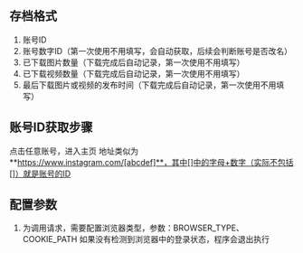 ## 存档格式
1. 账号ID
2. 账号数字ID（第一次使用不用填写，会自动获取，后续会判断账号是否改名）
3. 已下载图片数量（下载完成后自动记录，第一次使用不用填写）
4. 已下载视频数量（下载完成后自动记录，第一次使用不用填写）
5. 最后下载图片或视频的发布时间（下载完成后自动记录，第一次使用不用填写）

## 账号ID获取步骤
点击任意账号，进入主页
地址类似为**https://www.instagram.com/[abcdef]**，其中[]中的字母+数字（实际不包括[]）就是账号的ID

## 配置参数
1. 为调用请求，需要配置浏览器类型，参数：BROWSER_TYPE、COOKIE_PATH
如果没有检测到浏览器中的登录状态，程序会退出执行
